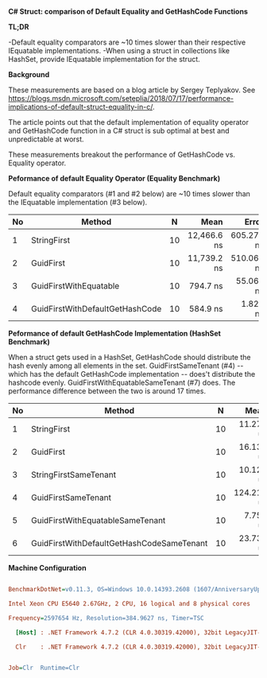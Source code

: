 __C# Struct: comparison of Default Equality and GetHashCode Functions__

__TL;DR__

-Default equality comparators are ~10 times slower than their respective IEquatable<T> implementations. 
-When using a struct in collections like HashSet, provide IEquatable implementation for the struct. 

__Background__

These measurements are based on a blog article by Sergey Teplyakov. See https://blogs.msdn.microsoft.com/seteplia/2018/07/17/performance-implications-of-default-struct-equality-in-c/. 

The article points out that the default implementation of equality operator and GetHashCode function in a C# struct is sub optimal at best and unpredictable at worst. 

These measurements breakout the performance of GetHashCode vs. Equality operator. 

__Peformance of default Equality Operator (Equality Benchmark)__

Default equality comparators (#1 and #2 below) are ~10 times slower than the IEquatable<T> implementation (#3 below). 

No  |                          Method |  N |        Mean |      Error |       StdDev |      Median | Rank |
--- |-------------------------------- |--- |------------:|-----------:|-------------:|------------:|-----:|
1   |                     StringFirst | 10 | 12,466.6 ns | 605.278 ns | 1,784.677 ns | 12,454.8 ns |    4 |
2   |                       GuidFirst | 10 | 11,739.2 ns | 510.061 ns | 1,503.928 ns | 12,014.4 ns |    3 |
3   |          GuidFirstWithEquatable | 10 |    794.7 ns |  55.060 ns |   162.344 ns |    740.7 ns |    2 |
4   | GuidFirstWithDefaultGetHashCode | 10 |    584.9 ns |   1.828 ns |     1.427 ns |    584.7 ns |    1 |

__Peformance of default GetHashCode Implementation (HashSet Benchmark)__

When a struct gets used in a HashSet, GetHashCode should distribute the hash evenly among all elements in the 
set. GuidFirstSameTenant (#4) -- which has the default GetHashCode implementation -- does't distribute 
the hashcode evenly. GuidFirstWithEquatableSameTenant (#7) does. The performance difference between the two is around 17 times. 

No  |                                    Method |  N |       Mean |     Error |    StdDev |     Median | Rank |
--- |------------------------------------------ |--- |-----------:|----------:|----------:|-----------:|-----:|
1   |                               StringFirst | 10 |  11.278 us | 0.4549 us |  1.222 us |  11.652 us |    3 |
2   |                                 GuidFirst | 10 |  16.132 us | 0.6257 us |  1.845 us |  15.849 us |    4 |
3   |                     StringFirstSameTenant | 10 |  10.128 us | 0.5647 us |  1.665 us |  10.613 us |    2 |
4   |                       GuidFirstSameTenant | 10 | 124.214 us | 7.0020 us | 20.645 us | 132.795 us |    6 |
5   |          GuidFirstWithEquatableSameTenant | 10 |   7.756 us | 0.4093 us |  1.200 us |   7.882 us |    1 |
6   | GuidFirstWithDefaultGetHashCodeSameTenant | 10 |  23.735 us | 1.4718 us |  4.340 us |  20.888 us |    5 |

__Machine Configuration__

``` ini

BenchmarkDotNet=v0.11.3, OS=Windows 10.0.14393.2608 (1607/AnniversaryUpdate/Redstone1)

Intel Xeon CPU E5640 2.67GHz, 2 CPU, 16 logical and 8 physical cores

Frequency=2597654 Hz, Resolution=384.9627 ns, Timer=TSC

  [Host] : .NET Framework 4.7.2 (CLR 4.0.30319.42000), 32bit LegacyJIT-v4.7.3221.0

  Clr    : .NET Framework 4.7.2 (CLR 4.0.30319.42000), 32bit LegacyJIT-v4.7.3221.0


Job=Clr  Runtime=Clr  

```